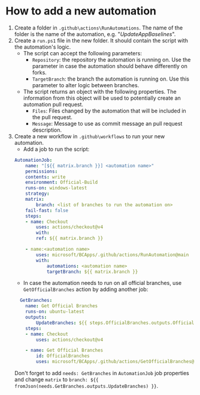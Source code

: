 # How to add a new automation

1. Create a folder in `.github\actions\RunAutomations`. The name of the folder is the name of the automation, e.g. "_UpdateAppBaselines_".
2. Create a `run.ps1` file in the new folder. It should contain the script with the automation's logic.
   - The script can accept the following parameters:
     - `Repository`: the repository the automation is running on. Use the parameter in case the automation should behave differently on forks.
     - `TargetBranch`: the branch the automation is running on. Use this parameter to alter logic between branches.
   - The script returns an object with the following properties. The information from this object will be used to potentially create an automation pull request.
     - `Files`: Files changed by the automation that will be included in the pull request.
     - `Message`: Message to use as commit message an pull request description.
3. Create a new workflow in `.github\workflows` to run your new automation.
    - Add a job to run the script:
    ```yaml
    AutomationJob:
        name: "[${{ matrix.branch }}] <automation name>"
        permissions:
        contents: write
        environment: Official-Build
        runs-on: windows-latest
        strategy:
        matrix:
            branch: <list of branches to run the automation on>
        fail-fast: false
        steps:
        - name: Checkout
            uses: actions/checkout@v4
            with:
            ref: ${{ matrix.branch }}

        - name:<automation name>
            uses: microsoft/BCApps/.github/actions/RunAutomation@main
            with:
                automations: <automation name>
                targetBranch: ${{ matrix.branch }}
    ```
    - In case the automation needs to run on all official branches, use `GetOfficialBranches` action by adding another job:
    ```yaml
      GetBranches:
        name: Get Official Branches
        runs-on: ubuntu-latest
        outputs:
            UpdateBranches: ${{ steps.OfficialBranches.outputs.OfficialBranches }}
        steps:
        - name: Checkout
            uses: actions/checkout@v4

        - name: Get Official Branches
            id: OfficialBranches
            uses: microsoft/BCApps/.github/actions/GetOfficialBranches@main
    ```
    Don't forget to add `needs: GetBranches` in `AutomationJob` job properties and change `matrix` to `branch: ${{ fromJson(needs.GetBranches.outputs.UpdateBranches) }}`.

